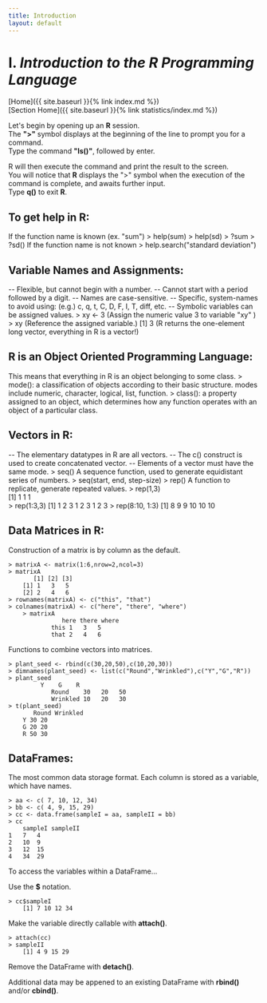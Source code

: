 ```yaml
---
title: Introduction
layout: default
---
```


# I. *Introduction to the __R__ Programming Language*

[Home]({{ site.baseurl }}{% link index.md %}) <br/>
[Section Home]({{ site.baseurl }}{% link statistics/index.md %})


Let's begin by opening up an __R__ session. <br/>
The __">"__ symbol displays at the beginning of the line to prompt you for a command. <br/>
Type the command __"ls()"__, followed by enter. <br/>

R will then execute the command and print the result to the screen. <br/>
You will notice that __R__ displays the ">" symbol when the execution of the command is complete, and awaits further input. <br/>
Type __q()__ to exit __R__. <br/>


## To get help in __R__: <br/>
If the function name is known (ex. "sum")
	> help(sum)
	> help(sd)
	> ?sum
	> ?sd()
If the function name is not known
	> help.search("standard deviation")


## Variable Names and Assignments:
-- Flexible, but cannot begin with a number.
-- Cannot start with a period followed by a digit.
-- Names are case-sensitive.
-- Specific, system-names to avoid using:
	(e.g.) c, q, t, C, D, F, I, T, diff, etc.
-- Symbolic variables can be assigned values.
	> xy <- 3	(Assign the numeric value 3 to variable "xy" )
	> xy	(Reference the assigned variable.)
	    [1] 3	(R returns the one-element long vector, everything in R is a vector!)

## R is an Object Oriented Programming Language: <br/>
This means that everything in R is an object belonging to some class.
	> mode(): a classification of objects according to their basic structure.
		modes include numeric, character, logical, list, function.
	> class(): a property assigned to an object, which determines how any function operates with an object of a particular class.

## Vectors in R: <br/>
-- The elementary datatypes in R are all vectors.
-- The c() construct is used to create concatenated vector.
-- Elements of a vector must have the same mode.
	> seq()
		A sequence function, used to generate equidistant series of numbers.
	> seq(start, end, step-size)
	> rep()
		A function to replicate, generate repeated values.
	> rep(1,3)	
		[1] 1 1 1	
	> rep(1:3,3)
		[1] 1 2 3 1 2 3 1 2 3
	> rep(8:10, 1:3)
		[1] 8 9 9 10 10 10

## Data Matrices in R: <br/>
Construction of a matrix is by column as the default.
	
	> matrixA <- matrix(1:6,nrow=2,ncol=3)
	> matrixA
		   [1] [2] [3]
		[1] 1   3   5
		[2] 2   4   6	
	> rownames(matrixA) <- c("this", "that")
	> colnames(matrixA) <- c("here", "there", "where")
        > matrixA
                   here there where
                this 1   3   5
                that 2   4   6

Functions to combine vectors into matrices.
	
	> plant_seed <- rbind(c(30,20,50),c(10,20,30))
	> dimnames(plant_seed) <- list(c("Round","Wrinkled"),c("Y","G","R"))
	> plant_seed
			 Y    G    R
                Round    30   20   50
                Wrinkled 10   20   30
	> t(plant_seed)
		   Round Wrinkled		
		Y 30 20
		G 20 20
		R 50 30

## DataFrames: <br/>
The most common data storage format.
Each column is stored as a variable, which have names.

	> aa <- c( 7, 10, 12, 34)
	> bb <- c( 4, 9, 15, 29)
	> cc <- data.frame(sampleI = aa, sampleII = bb)
	> cc
		sampleI sampleII
	1	7	4
	2	10	9
	3	12	15
	4	34	29


To access the variables within a DataFrame...

Use the __\$__ notation.

	> cc$sampleI
		[1] 7 10 12 34

Make the variable directly callable with __attach()__.

	> attach(cc)
	> sampleII
		[1] 4 9 15 29

Remove the DataFrame with __detach()__. 

Additional data may be appened to an existing DataFrame with __rbind()__ and/or __cbind()__.
